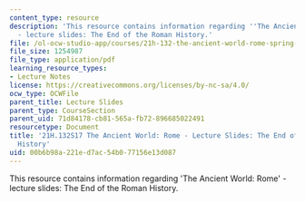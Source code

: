 ```yaml
---
content_type: resource
description: 'This resource contains information regarding ''The Ancient World: Rome''
  - lecture slides: The End of the Roman History.'
file: /ol-ocw-studio-app/courses/21h-132-the-ancient-world-rome-spring-2017/00b6b98a221ed7ac54b077156e13d087_MIT21H_132S17_RomanHistory.pdf
file_size: 1254987
file_type: application/pdf
learning_resource_types:
- Lecture Notes
license: https://creativecommons.org/licenses/by-nc-sa/4.0/
ocw_type: OCWFile
parent_title: Lecture Slides
parent_type: CourseSection
parent_uid: 71d84178-cb81-565a-fb72-896685022491
resourcetype: Document
title: '21H.132S17 The Ancient World: Rome - Lecture Slides: The End of the Roman
  History'
uid: 00b6b98a-221e-d7ac-54b0-77156e13d087
---
```

This resource contains information regarding 'The Ancient World: Rome' - lecture slides: The End of the Roman History.